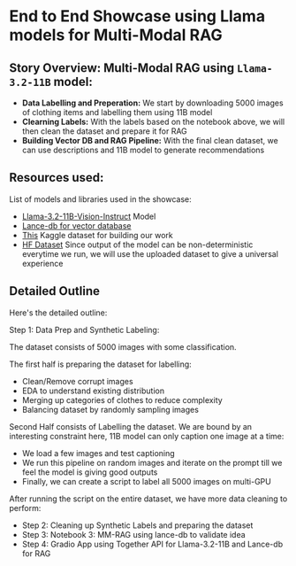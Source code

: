 # End to End Showcase using Llama models for Multi-Modal RAG 

## Story Overview: Multi-Modal RAG using `Llama-3.2-11B` model: 

- **Data Labelling and Preperation:** We start by downloading 5000 images of clothing items and labelling them using 11B model
- **Clearning Labels:** With the labels based on the notebook above, we will then clean the dataset and prepare it for RAG
- **Building Vector DB and RAG Pipeline:** With the final clean dataset, we can use descriptions and 11B model to generate recommendations

## Resources used: 

List of models and libraries used in the showcase:

- [Llama-3.2-11B-Vision-Instruct](https://www.llama.com/docs/how-to-guides/vision-capabilities/) Model
- [Lance-db for vector database](https://lancedb.com)
- [This]() Kaggle dataset for building our work
- [HF Dataset](https://huggingface.co/datasets/Sanyam/MM-Demo) Since output of the model can be non-deterministic everytime we run, we will use the uploaded dataset to give a universal experience

## Detailed Outline 

Here's the detailed outline:

Step 1: Data Prep and Synthetic Labeling:

The dataset consists of 5000 images with some classification.

The first half is preparing the dataset for labelling:
- Clean/Remove corrupt images
- EDA to understand existing distribution
- Merging up categories of clothes to reduce complexity 
- Balancing dataset by randomly sampling images

Second Half consists of Labelling the dataset. We are bound by an interesting constraint here, 11B model can only caption one image at a time:
- We load a few images and test captioning
- We run this pipeline on random images and iterate on the prompt till we feel the model is giving good outputs
- Finally, we can create a script to label all 5000 images on multi-GPU

After running the script on the entire dataset, we have more data cleaning to perform:

- Step 2: Cleaning up Synthetic Labels and preparing the dataset
- Step 3: Notebook 3: MM-RAG using lance-db to validate idea
- Step 4: Gradio App using Together API for Llama-3.2-11B and Lance-db for RAG